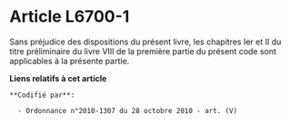 # Article L6700-1

Sans préjudice des dispositions du présent livre, les chapitres Ier et II du titre préliminaire du livre VIII de la première
partie du présent code sont applicables à la présente partie.

**Liens relatifs à cet article**

	**Codifié par**:

	  - Ordonnance n°2010-1307 du 28 octobre 2010 - art. (V)
